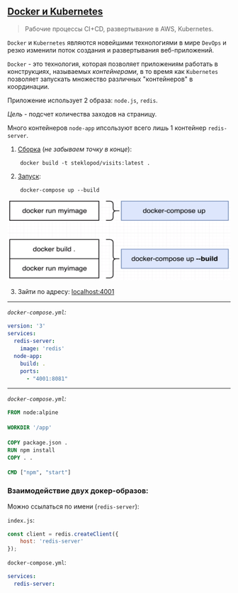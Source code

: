 ## [Docker и Kubernetes](https://www.udemy.com/docker-and-kubernetes-the-complete-guide/)

>Рабочие процессы CI+CD, развертывание в AWS, Kubernetes.

`Docker` и `Kubernetes` являются новейшими технологиями в мире `DevOps` и резко изменили поток 
создания и развертывания веб-приложений. 

`Docker` - это технология, которая позволяет приложениям работать в конструкциях, называемых 
*контейнерами*, в то время как `Kubernetes` позволяет запускать множество различных "контейнеров" в 
координации.

Приложение использует 2 образа: `node.js`, `redis`. 

*Цель* - подсчет количества заходов на страницу.

Много контейнеров `node-app` ипсользуют всего лишь 1 контейнер `redis-server`.


1. [Сборка](https://docs.docker.com/engine/reference/commandline/build/#tag-an-image--t) (_не забываем точку в конце_):

```docker
    docker build -t steklopod/visits:latest .
```

2. [Запуск](https://docs.docker.com/engine/reference/run/):

```docker
    docker-compose up --build
```
![alt text](https://github.com/steklopod/Docker_visits/blob/master/screenshots/docker-compose_up.png "docker-compose_up")


3. Зайти по адресу: [localhost:4001](http://localhost:4001)

___



*`docker-compose.yml`:*

```yaml
version: '3'
services:
  redis-server:
    image: 'redis'
  node-app:
    build: .
    ports:
      - "4001:8081"
```
___

*`docker-compose.yml`:*

```dockerfile
FROM node:alpine

WORKDIR '/app'

COPY package.json .
RUN npm install
COPY . .

CMD ["npm", "start"]
```

### Взаимодействие двух докер-образов:

Можно ссылаться по имени (`redis-server`): 

`index.js`:

```javascript
const client = redis.createClient({
    host: 'redis-server'
});
```

`docker-compose.yml`:

```yaml
services:
  redis-server:
```

